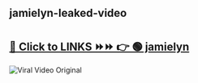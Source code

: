 
 ## jamielyn-leaked-video 

# <h2><a href="https://clipsfans.com/jamielyn&ref=git">🔗 Click to LINKS ⏩⏩ 👉 🟢 jamielyn </a></h2>

<a href="https://clipsfans.com/jamielyn&ref=git" rel="nofollow" data-target="animated-image.originalLink"><img src="https://i.ibb.co.com/xMMVF88/686577567.gif" alt="Viral Video Original" style="max-width: 100%; display: inline-block;" data-target="animated-image.originalImage"></a>

